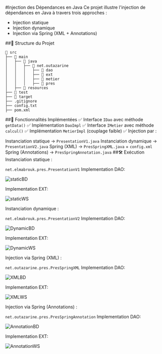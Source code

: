 
#Injection des Dépendances en Java
Ce projet illustre l'injection de dépendances en Java à travers trois approches :

- Injection statique
- Injection dynamique
- Injection via Spring (XML + Annotations)

##📁 Structure du Projet
```
📂 src
├── 📂 main
│   ├── 📂 java
│   │   ├── 📂 net.outazarine
│   │   │   ├── 📂 dao
│   │   │   ├── 📂 ext
│   │   │   ├── 📂 metier
│   │   │   ├── 📂 pres
│   ├── 📂 resources
├── 📂 test
├── 📂 target
├── .gitignore
├── config.txt
├── pom.xml
```
##🚀 Fonctionnalités Implémentées
✅ Interface ```IDao``` avec méthode ```getData()```
✅ Implémentation ```DaoImpl```
✅ Interface ```IMetier``` avec méthode ```calcul()```
✅ Implémentation ```MetierImpl``` (couplage faible)
✅ Injection par :

Instanciation statique → ```PresentationV1.java```
Instanciation dynamique → ```PresentationV2.java```
Spring (XML) → ```PresSpringXML.java``` + ```config.xml```
Spring (Annotations) → ```PresSpringAnnotation.java```
##🛠️ Exécution
Instanciation statique :

```net.elmabrouk.pres.PresentationV1```
Implementation DAO:

![staticBD](images/StaticBD.png)

Implementation EXT:

![staticWS](images/StaticWS.png)

Instanciation dynamique :

```net.elmabrouk.pres.PresentationV2```
Implementation DAO:

![DynamicBD](images/DynamicBD.png)

Implementation EXT:

![DynamicWS](images/DynamicWS.png)

Injection via Spring (XML) :

```net.outazarine.pres.PresSpringXML```
Implementation DAO:

![XMLBD](images/xmlBD.png)

Implementation EXT:

![XMLWS](images/xmlWS.png)

Injection via Spring (Annotations) :

```net.outazarine.pres.PresSpringAnnotation```
Implementation DAO:

![AnnotationBD](images/AnnotationBD.png)

Implementation EXT:

![AnnotationWS](images/AnnotationWS.png)
